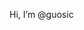 Hi, I’m @guosic


<!---
guosic/guosic is a ✨ special ✨ repository because its `README.md` (this file) appears on your GitHub profile.
You can click the Preview link to take a look at your changes.
--->
